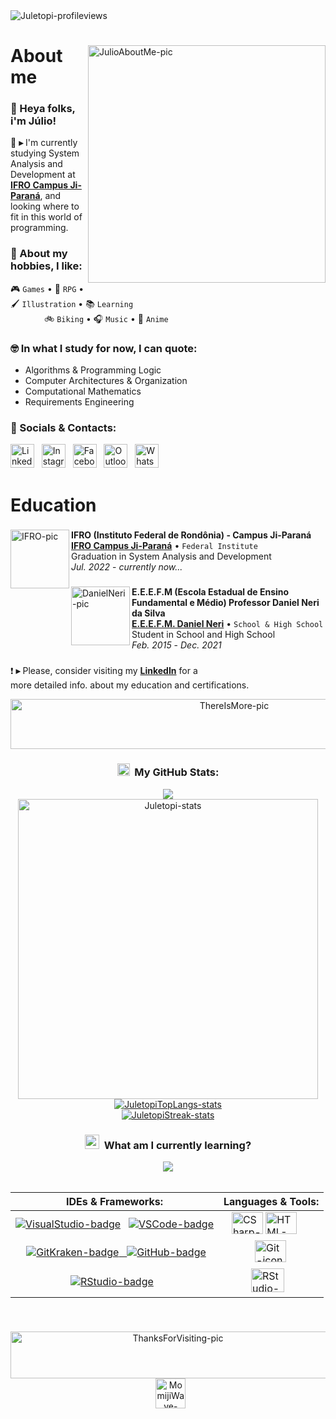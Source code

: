 <!--
❗ ➤ References used in this Repository:
🔗 • https://github.com/kyechan99/capsule-render
🔗 • https://github.com/antonkomarev/github-profile-views-counter
🔗 • https://github.com/DenverCoder1/custom-icon-badges
🔗 • https://github.com/DenverCoder1/github-readme-streak-stats
🔗 • https://github.com/anuraghazra/github-readme-stats
🔗 • https://github.com/alexandresanlim/Badges4-README.md-Profile
🔗 • https://profilepicturemaker.com
🔗 • https://devicon.dev
🔗 • https://shields.io
🔗 • https://emoji.gg
🔗 • https://getemoji.com
-->

<img align="left" src="https://komarev.com/ghpvc/?username=juletopi&color=red" alt="Juletopi-profileviews">
&#8196;
<div>

<a href="https://github.com/juletopi/juletopi/blob/main/Assets/Images/JulioAboutMe-pic.png"><img align="right" src="https://user-images.githubusercontent.com/76459155/189586069-775c6ea7-bd5a-4b53-ad79-8294171c7089.png" align="left" width="380" alt="JulioAboutMe-pic"/></a>
<h1>About me</h1>

###

<div align="left">

###

### 👋 Heya folks, i'm Júlio!
 
🌱 **▸** I'm currently studying System Analysis and \
Development at [**IFRO Campus Ji-Paraná**](https://portal.ifro.edu.br/ji-parana), and \
looking where to fit in this world of programming.
 
### 👾 About my hobbies, I like:

🎮 `Games` • 🎲 `RPG` • 🖌️ `Illustration` • 📚 `Learning` \
&#8199;&#8199;&#8199;&#8199;&#8199;&#8196; 🚲 `Biking` • 🎧 `Music` • 🍜 `Anime`
 
### 🤓 In what I study for now, I can quote:
 
- Algorithms & Programming Logic
- Computer Architectures & Organization
- Computational Mathematics
- Requirements Engineering

### 💬 Socials & Contacts:

<a href="https://www.linkedin.com/in/julio-cezar-pereira-camargo/"><img src="https://cdn.jsdelivr.net/gh/devicons/devicon/icons/linkedin/linkedin-original.svg"  width="38" height="38" alt="LinkedIn-icon"></a>&nbsp;&nbsp;
<a href="https://www.instagram.com/juletopi/"><img src="https://cdn3.emoji.gg/emojis/6333-instagram.png" width="38" height="38" alt="Instagram-icon"></a>&nbsp;&nbsp;
<a href="https://www.facebook.com/profile.php?id=100006955867774"><img src="https://cdn.jsdelivr.net/gh/devicons/devicon/icons/facebook/facebook-original.svg" width="38" height="38" alt="Facebook-icon"></a>&nbsp;&nbsp;
<a href="mailto:juliocezarpvh@hotmail.com"><img src="https://pngimg.com/uploads/email/email_PNG100738.png" width="38" height="38" alt="Outlook-icon"></a>&nbsp;&nbsp;
<a href="http://api.whatsapp.com/send?phone=5569993606894"><img src="https://cdn3.emoji.gg/emojis/6158-whatsapp.png" width="38" height="38" alt="WhatsApp-icon"></a>&nbsp;&nbsp;
</div>

###

# Education

###

<a href="https://github.com/juletopi/juletopi/blob/main/Assets/Images/IFRO-pic.jpg"><img src="https://www.anoticiamais.com.br/wp-content/uploads/2016/11/Ifro.jpg" align="left" width="94" height="94" alt="IFRO-pic"/></a>

**IFRO (Instituto Federal de Rondônia) - Campus Ji-Paraná** \
[**IFRO Campus Ji-Paraná**](https://portal.ifro.edu.br/ji-parana/ji-parana) • `Federal Institute` \
Graduation in System Analysis and Development \
<i>Jul. 2022</i> - <i>currently now...</i>
<br/>

###

<a href="https://github.com/juletopi/juletopi/blob/main/Assets/Images/DanielNeri-pic.jpg"><img src="https://encurtador.com.br/lrE58" align="left" width="94" height="94" alt="DanielNeri-pic"/></a>

**E.E.E.F.M (Escola Estadual de Ensino Fundamental e Médio) Professor Daniel Neri da Silva** \
[**E.E.E.F.M. Daniel Neri**](https://www.melhorescola.com.br/escola/eeefm-professor-daniel-neri-da-silva) • `School & High School` \
Student in School and High School \
<i>Feb. 2015</i> - <i>Dec. 2021</i>
<br/>

###

❗ **▸** Please, consider visiting my [**LinkedIn**](https://www.linkedin.com/in/julio-cezar-pereira-camargo/) for a \
more detailed info. about my education and certifications.
</div>

<div align="center">
<a href="https://github.com/juletopi/juletopi/blob/main/Assets/Images/TheresMore-pic.png" ><img align="center" src="https://user-images.githubusercontent.com/76459155/189623934-c8028206-839d-478d-8e35-8b8ae55fd161.png" align="center" width="700" height="80" alt="ThereIsMore-pic"/></a>
</div>

<div align="center">
 
### <a href="https://emoji.gg/emoji/3716-blurple-github"><img src="https://cdn3.emoji.gg/emojis/3716-blurple-github.png" width="20" height="20" alt="BlurpleGithub-emoji"></a>&#160; My GitHub Stats:
<img align="center" src="https://capsule-render.vercel.app/api?type=rect&color=da2828&height=3&section=header&%20render">

<div align="center">
<a href="#"><img src="https://github-readme-stats.vercel.app/api?username=juletopi&show_icons=true&count_private=true&include_all_commits=true&theme=codeSTACKr&title_color=e73737&icon_color=e73737&border_color=0d1017&bg_color=0e1118" width="480" alt="Juletopi-stats"></a>
<a href="#"><img src="https://github-readme-stats.vercel.app/api/top-langs/?username=juletopi&layout=default&langs_count=7&theme=codeSTACKr&title_color=e73737&icon_color=e73737&border_color=0e1118&bg_color=0e1118" alt="JuletopiTopLangs-stats"></a>

<div align="center">
<a href="#"><img src="https://github-readme-streak-stats.herokuapp.com/?user=juletopi&theme=dark&ring=e73737&currStreakNum=ffffff&hide_border=true&background=0E1118" alt="JuletopiStreak-stats"></a>
</div>

###

<div align="center">

### <a href="https://emoji.gg/emoji/3468_book_n_quill"><img src="https://cdn3.emoji.gg/emojis/3468_book_n_quill.png" width="23" height="23" alt="BooknQuill-emoji"></a>&#160; What am I currently learning?
<img align="center" src="https://capsule-render.vercel.app/api?type=rect&color=da2828&height=3&section=header&%20render">

<div align="center">
&#8196; 
 
| IDEs & Frameworks: | Languages & Tools: |
| ------------------ | ------------------ |
| <a href="https://github.com/alexandresanlim/Badges4-README.md-Profile"><img src="https://img.shields.io/badge/Visual_Studio-5C2D91?style=for-the-badge&logo=visual%20studio&logoColor=white" alt="VisualStudio-badge"></a> &#160; <a href="https://github.com/alexandresanlim/Badges4-README.md-Profile"><img src="https://img.shields.io/badge/VSCode-0078D4?style=for-the-badge&logo=visual%20studio%20code&logoColor=white" alt="VSCode-badge"></a> | &#160;&#160; <a href="https://devicon.dev/"><img src="https://cdn.jsdelivr.net/gh/devicons/devicon/icons/csharp/csharp-original.svg" width="50" height="35" alt="CSharp-icon"></a> <a href="https://devicon.dev/"><img src="https://cdn.jsdelivr.net/gh/devicons/devicon/icons/html5/html5-original.svg" width="50" height="35" alt="HTML-icon"></a>
| &nbsp;&#160;&#160; <a href="https://github.com/alexandresanlim/Badges4-README.md-Profile"><img src="https://img.shields.io/badge/GitKraken-179287?style=for-the-badge&logo=GitKraken&logoColor=white" alt="GitKraken-badge"> &#160; </a> <a href="https://github.com/alexandresanlim/Badges4-README.md-Profile"><img src="https://img.shields.io/badge/GitHub-100000?style=for-the-badge&logo=github&logoColor=white" alt="GitHub-badge"></a>| &#8199;&#8199;&#8199;&#8199;&nbsp; <a href="https://devicon.dev/"><img src="https://cdn.jsdelivr.net/gh/devicons/devicon/icons/git/git-original.svg" width="50" height="35" alt="Git-icon"></a>
| &#8199;&#8199;&#8199;&#8199;&#8199;&#8199;&nbsp;&nbsp;&nbsp;&#160;&#160; <a href="https://github.com/alexandresanlim/Badges4-README.md-Profile"><img src="https://img.shields.io/badge/RStudio-75AADB?style=for-the-badge&logo=RStudio&logoColor=white" alt="RStudio-badge"></a> | &#8199;&#8199;&#8199;&nbsp;&nbsp; <a href="https://devicon.dev/"><img src="https://cdn.jsdelivr.net/gh/devicons/devicon/icons/r/r-original.svg" width="53" height="38" alt="RStudio-icon"></a>
</div>

###
&#8196; 

<div align="center">
<a href="https://user-images.githubusercontent.com/76459155/190626822-07db797b-c700-49ba-acc6-9dbcc32ef235.png"><img align="center" src="https://user-images.githubusercontent.com/76459155/189621564-f03a3dc6-3ef8-404e-8bfc-17815b409f2a.png" align="center" width="520" height="75" alt="ThanksForVisiting-pic" /></a> &#8196; <a href="https://emoji.gg/emoji/1564-momijiwave"><img src="https://cdn3.emoji.gg/emojis/1564-momijiwave.png" width="48" height="48" alt="MomijiWave-emoji"></a>
</div>
